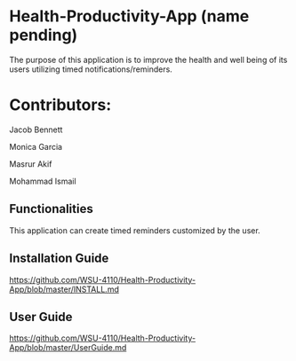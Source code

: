 # Health-Productivity-App (name pending)
The purpose of this application is to improve the health and well being of its users utilizing timed notifications/reminders.

# Contributors:
Jacob Bennett

Monica Garcia

Masrur Akif

Mohammad Ismail

## Functionalities
This application can create timed reminders customized by the user.

## Installation Guide
https://github.com/WSU-4110/Health-Productivity-App/blob/master/INSTALL.md

## User Guide
https://github.com/WSU-4110/Health-Productivity-App/blob/master/UserGuide.md
